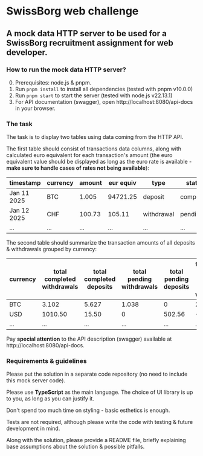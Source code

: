# SwissBorg web challenge

## A mock data HTTP server to be used for a SwissBorg recruitment assignment for web developer.

### How to run the mock data HTTP server?

0. Prerequisites: node.js & pnpm.
1. Run `pnpm install` to install all dependencies (tested with pnpm v10.0.0)
2. Run `pnpm start` to start the server (tested with node.js v22.13.1)
3. For API documentation (swagger), open http://localhost:8080/api-docs in your browser.

### The task

The task is to display two tables using data coming from the HTTP API.

The first table should consist of transactions data columns, along with calculated euro equivalent for each transaction's amount (the euro equivalent value should be displayed as long as the euro rate is available - **make sure to handle cases of rates not being available**):

| timestamp   | currency | amount | eur equiv | type       | status    |
| ----------- | -------- | ------ | --------- | ---------- | --------- |
| Jan 11 2025 | BTC      | 1.005  | 94721.25  | deposit    | completed |
| Jan 12 2025 | CHF      | 100.73 | 105.11    | withdrawal | pending   |
| ...         | ...      | ...    | ...       | ...        | ...       |

The second table should summarize the transaction amounts of all deposits & withdrawals grouped by currency:

| currency | total completed withdrawals | total completed deposits | total pending withdrawals | total pending deposits | total balance (completed deposits - completed withdrawals) | total balance eur equiv |
| -------- | --------------------------- | ------------------------ | ------------------------- | ---------------------- | ---------------------------------------------------------- | ----------------------- |
| BTC      | 3.102                       | 5.627                    | 1.038                     | 0                      | 2.525                                                      | 239120.28               |
| USD      | 1010.50                     | 15.50                    | 0                         | 502.56                 | -995.00                                                    | -947.62                 |
| ...      | ...                         | ...                      | ...                       | ...                    | ...                                                        | ...                     |

Pay **special attention** to the API description (swagger) available at http://localhost:8080/api-docs.

### Requirements & guidelines

Please put the solution in a separate code repository (no need to include this mock server code).

Please use **TypeScript** as the main language. The choice of UI library is up to you, as long as you can justify it.

Don't spend too much time on styling - basic esthetics is enough.

Tests are not required, although please write the code with testing & future development in mind.

Along with the solution, please provide a README file, briefly explaining base assumptions about the solution & possible pitfalls.
